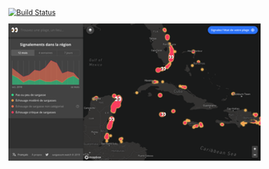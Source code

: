 [![Build Status](https://travis-ci.org/adesurirey/sargassum.watch.svg?branch=master)](https://travis-ci.org/adesurirey/sargassum.watch)

![screenshot](https://raw.githubusercontent.com/adesurirey/sargassum.watch/master/public/sargassum.watch-screenshot-17102019.png)
